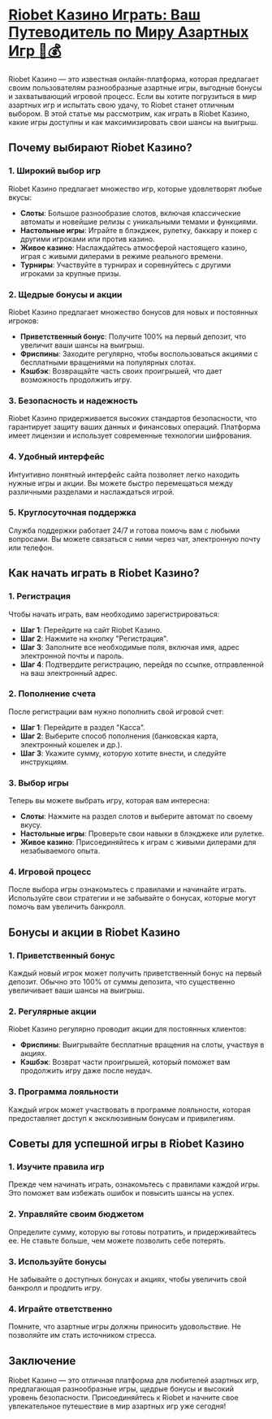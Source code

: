 # [Riobet Казино Играть: Ваш Путеводитель по Миру Азартных Игр 🎰💰](https://brandplay.link/TnjsxFvH)

Riobet Казино — это известная онлайн-платформа, которая предлагает своим пользователям разнообразные азартные игры, выгодные бонусы и захватывающий игровой процесс. Если вы хотите погрузиться в мир азартных игр и испытать свою удачу, то Riobet станет отличным выбором. В этой статье мы рассмотрим, как играть в Riobet Казино, какие игры доступны и как максимизировать свои шансы на выигрыш.

## Почему выбирают Riobet Казино?

### 1. Широкий выбор игр

Riobet Казино предлагает множество игр, которые удовлетворят любые вкусы:

* **Слоты**: Большое разнообразие слотов, включая классические автоматы и новейшие релизы с уникальными темами и функциями.
* **Настольные игры**: Играйте в блэкджек, рулетку, баккару и покер с другими игроками или против казино.
* **Живое казино**: Наслаждайтесь атмосферой настоящего казино, играя с живыми дилерами в режиме реального времени.
* **Турниры**: Участвуйте в турнирах и соревнуйтесь с другими игроками за крупные призы.

### 2. Щедрые бонусы и акции

Riobet Казино предлагает множество бонусов для новых и постоянных игроков:

* **Приветственный бонус**: Получите 100% на первый депозит, что увеличит ваши шансы на выигрыш.
* **Фриспины**: Заходите регулярно, чтобы воспользоваться акциями с бесплатными вращениями на популярных слотах.
* **Кэшбэк**: Возвращайте часть своих проигрышей, что дает возможность продолжить игру.

### 3. Безопасность и надежность

Riobet Казино придерживается высоких стандартов безопасности, что гарантирует защиту ваших данных и финансовых операций. Платформа имеет лицензии и использует современные технологии шифрования.

### 4. Удобный интерфейс

Интуитивно понятный интерфейс сайта позволяет легко находить нужные игры и акции. Вы можете быстро перемещаться между различными разделами и наслаждаться игрой.

### 5. Круглосуточная поддержка

Служба поддержки работает 24/7 и готова помочь вам с любыми вопросами. Вы можете связаться с ними через чат, электронную почту или телефон.

## Как начать играть в Riobet Казино?

### 1. Регистрация

Чтобы начать играть, вам необходимо зарегистрироваться:

* **Шаг 1**: Перейдите на сайт Riobet Казино.
* **Шаг 2**: Нажмите на кнопку "Регистрация".
* **Шаг 3**: Заполните все необходимые поля, включая имя, адрес электронной почты и пароль.
* **Шаг 4**: Подтвердите регистрацию, перейдя по ссылке, отправленной на ваш электронный адрес.

### 2. Пополнение счета

После регистрации вам нужно пополнить свой игровой счет:

* **Шаг 1**: Перейдите в раздел "Касса".
* **Шаг 2**: Выберите способ пополнения (банковская карта, электронный кошелек и др.).
* **Шаг 3**: Укажите сумму, которую хотите внести, и следуйте инструкциям.

### 3. Выбор игры

Теперь вы можете выбрать игру, которая вам интересна:

* **Слоты**: Нажмите на раздел слотов и выберите автомат по своему вкусу.
* **Настольные игры**: Проверьте свои навыки в блэкджеке или рулетке.
* **Живое казино**: Присоединяйтесь к играм с живыми дилерами для незабываемого опыта.

### 4. Игровой процесс

После выбора игры ознакомьтесь с правилами и начинайте играть. Используйте свои стратегии и не забывайте о бонусах, которые могут помочь вам увеличить банкролл.

## Бонусы и акции в Riobet Казино

### 1. Приветственный бонус

Каждый новый игрок может получить приветственный бонус на первый депозит. Обычно это 100% от суммы депозита, что существенно увеличивает ваши шансы на выигрыш.

### 2. Регулярные акции

Riobet Казино регулярно проводит акции для постоянных клиентов:

* **Фриспины**: Выигрывайте бесплатные вращения на слоты, участвуя в акциях.
* **Кэшбэк**: Возврат части проигрышей, который поможет вам продолжить игру даже после неудач.

### 3. Программа лояльности

Каждый игрок может участвовать в программе лояльности, которая предоставляет доступ к эксклюзивным бонусам и привилегиям.

## Советы для успешной игры в Riobet Казино

### 1. Изучите правила игр

Прежде чем начинать играть, ознакомьтесь с правилами каждой игры. Это поможет вам избежать ошибок и повысить шансы на успех.

### 2. Управляйте своим бюджетом

Определите сумму, которую вы готовы потратить, и придерживайтесь ее. Не ставьте больше, чем можете позволить себе потерять.

### 3. Используйте бонусы

Не забывайте о доступных бонусах и акциях, чтобы увеличить свой банкролл и продлить игру.

### 4. Играйте ответственно

Помните, что азартные игры должны приносить удовольствие. Не позволяйте им стать источником стресса.

## Заключение

Riobet Казино — это отличная платформа для любителей азартных игр, предлагающая разнообразные игры, щедрые бонусы и высокий уровень безопасности. Присоединяйтесь к Riobet и начните свое увлекательное путешествие в мир азартных игр уже сегодня!
